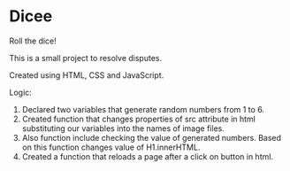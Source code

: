 # Dicee
Roll the dice!

This is a small project to resolve disputes. 

Created using HTML, CSS and JavaScript.

Logic:
1. Declared two variables that generate random numbers from 1 to 6.
2. Created function that changes properties of src attribute in html substituting our variables into the names of image files.
3. Also function include checking the value of generated numbers. Based on this function changes value of H1.innerHTML.
4. Created a function that reloads a page after a click on button in html.
